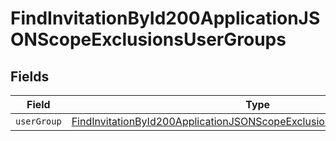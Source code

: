 # FindInvitationById200ApplicationJSONScopeExclusionsUserGroups


## Fields

| Field                                                                                                                                                                       | Type                                                                                                                                                                        | Required                                                                                                                                                                    | Description                                                                                                                                                                 |
| --------------------------------------------------------------------------------------------------------------------------------------------------------------------------- | --------------------------------------------------------------------------------------------------------------------------------------------------------------------------- | --------------------------------------------------------------------------------------------------------------------------------------------------------------------------- | --------------------------------------------------------------------------------------------------------------------------------------------------------------------------- |
| `userGroup`                                                                                                                                                                 | [FindInvitationById200ApplicationJSONScopeExclusionsUserGroupsUserGroup](../../models/operations/findinvitationbyid200applicationjsonscopeexclusionsusergroupsusergroup.md) | :heavy_minus_sign:                                                                                                                                                          | N/A                                                                                                                                                                         |